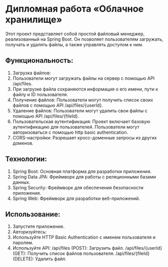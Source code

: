 # Дипломная работа «Облачное хранилище»

Этот проект представляет собой простой файловый менеджер,
реализованный на Spring Boot.
Он позволяет пользователям загружать, получать и удалять файлы,
а также управлять доступом к ним.

## Функциональность:

1. Загрузка файлов:
2. Пользователи могут загружать файлы на сервер с помощью API /api/files.
3. При загрузке файла сохраняются информация о его имени, пути к файлу и ID пользователя.
4. Получение файлов:
   Пользователи могут получить список своих файлов с помощью API /api/files/{userId}.
5. Удаление файлов:
   Пользователи могут удалить свои файлы с помощью API /api/files/{fileId}.
6. Пользовательская аутентификация:
   Проект включает базовую аутентификацию для пользователей.
   Пользователи могут авторизоваться с помощью http basic authentication.
7. CORS-настройки:
   Разрешает кросс-доменные запросы из других доменов.

## Технологии:

1. Spring Boot: Основная платформа для разработки приложения.
2. Spring Data JPA: Фреймворк для работы с реляционными базами данных.
3. Spring Security: Фреймворк для обеспечения безопасности приложения.
4. Spring Web: Фреймворк для разработки веб-приложений.

## Использование:

1. Запустите приложение.
2. Авторизуйтесь:
3. Используйте HTTP Basic Authentication с именем пользователя и паролем.
4. Используйте API:
   /api/files (POST): Загрузить файл.
   /api/files/{userId} (GET): Получить список файлов пользователя.
   /api/files/{fileId} (DELETE): Удалить файл.